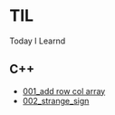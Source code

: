 # TIL
Today I Learnd
 
## C++
* [001_add row col array](https://github.com/hyorim-jo/TIL/blob/main/C%2B%2B/001_add_row_col_array.md)
* [002_strange_sign](https://github.com/hyorim-jo/TIL/blob/main/C%2B%2B/002_strange_sign.md)
